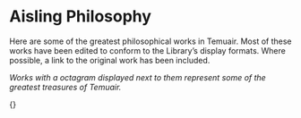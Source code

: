 # Aisling Philosophy

Here are some of the greatest philosophical works in Temuair. Most of these
works have been edited to conform to the Library’s display formats. Where
possible, a link to the original work has been included.

_Works with a octagram displayed next to them represent some of the greatest treasures of Temuair._

{}

